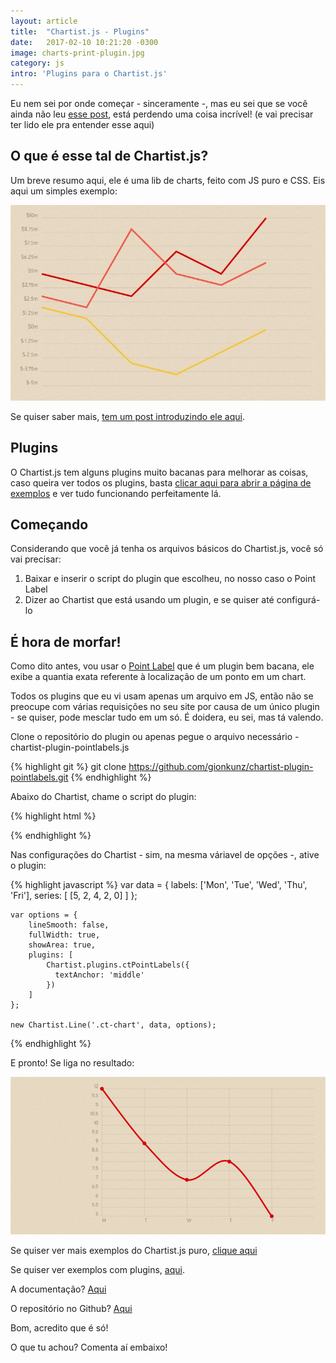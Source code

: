 ```yaml
---
layout: article
title:  "Chartist.js - Plugins"
date:   2017-02-10 10:21:20 -0300
image: charts-print-plugin.jpg
category: js
intro: 'Plugins para o Chartist.js'
---
```


Eu nem sei por onde começar - sinceramente -, mas eu sei que se você ainda não leu [esse post](/chartist/), está perdendo uma coisa incrível! (e vai precisar ter lido ele pra entender esse aqui)

## O que é esse tal de Chartist.js?
Um breve resumo aqui, ele é uma lib de charts, feito com JS puro e CSS. Eis aqui um simples exemplo:

![Exemplo do Line Charts](/assets/img/charts-print-normal.jpg)

Se quiser saber mais, [tem um post introduzindo ele aqui](http://blog.pineb.com.br/chartist/).

## Plugins

O Chartist.js tem alguns plugins muito bacanas para melhorar as coisas, caso queira ver todos os plugins, basta [clicar aqui para abrir a página de exemplos](http://gionkunz.github.io/chartist-js/plugins.html) e ver tudo funcionando perfeitamente lá.

## Começando

Considerando que você já tenha os arquivos básicos do Chartist.js, você só vai precisar:

1. Baixar e inserir o script do plugin que escolheu, no nosso caso o Point Label
1. Dizer ao Chartist que está usando um plugin, e se quiser até configurá-lo


## É hora de morfar!

Como dito antes, vou usar o [Point Label](https://github.com/gionkunz/chartist-plugin-pointlabels) que é um plugin bem bacana, ele exibe a quantia exata referente à localização de um ponto em um chart. 

Todos os plugins que eu vi usam apenas um arquivo em JS, então não se preocupe com várias requisições no seu site por causa de um único plugin - se quiser, pode mesclar tudo em um só. É doidera, eu sei, mas tá valendo.

Clone o repositório do plugin ou apenas pegue o arquivo necessário - chartist-plugin-pointlabels.js

{% highlight git %}
	git clone https://github.com/gionkunz/chartist-plugin-pointlabels.git
{% endhighlight %}

Abaixo do Chartist, chame o script do plugin:

{% highlight html %}
	<main>
	<!-- conteúdo aqui -->
	</main>
	<!-- arquivo do chartist.js padrão -->
	<script src="chartist.min.js"></script>
	<!-- plugin-que-voce-escolheu.min.js -->
	<script src="chartist-plugin-pointlabels.js"></script>
{% endhighlight %}

Nas configurações do Chartist - sim, na mesma váriavel de opções -, ative o plugin:

{% highlight javascript %}
	var data = {
		labels: ['Mon', 'Tue', 'Wed', 'Thu', 'Fri'],
		series: [
			[5, 2, 4, 2, 0]
		]
	};

	var options = {
		lineSmooth: false,
		fullWidth: true,
		showArea: true,
		plugins: [
		    Chartist.plugins.ctPointLabels({
		      textAnchor: 'middle'
		    })
		]
	};

	new Chartist.Line('.ct-chart', data, options);
{% endhighlight %}

E pronto! Se liga no resultado:

![Resultado do Line Charts](/assets/img/charts-print.jpg)

Se quiser ver mais exemplos do Chartist.js puro, [clique aqui](http://gionkunz.github.io/chartist-js/examples.html)

Se quiser ver exemplos com plugins, [aqui](http://gionkunz.github.io/chartist-js/plugins.html).

A documentação? [Aqui](http://gionkunz.github.io/chartist-js)

O repositório no Github? [Aqui](https://github.com/gionkunz/chartist-js)

Bom, acredito que é só!

O que tu achou? Comenta aí embaixo!